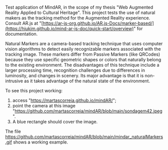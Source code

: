 Test application of MindAR, in the scope of my thesis "Web Augmented Reality Applied to Cultural Heritage". 
This project tests the use of natural makers as the tracking method for the Augmented Reality experience. Consult AR.js at "[https://ar-js-org.github.io/AR.js-Docs/marker-based/](https://hiukim.github.io/mind-ar-js-doc/quick-start/overview)" for documentation.

Natural Markers are a camera-based tracking technique that uses computer vision algorithms to detect easily recognizable markers associated with the tracking image. These markers differ from Passive Markers (like QRCodes) because they use specific geometric shapes or colors that naturally belong to the existing environment. The disadvantages of this technique include a larger processing time, recognition challenges due to differences in luminosity, and changes in scenery. Its major advantage is that it is non-intrusive as it takes advantage of the natural state of the environment.

To see this project working:
1. access "https://martascorreia.github.io/mindAR/";
2. point the camera at this image "https://github.com/martascorreia/mindAR/blob/main/sondagem42.jpeg".
3. A blue rectangle should cover the image.

The file https://github.com/martascorreia/mindAR/blob/main/mindar_naturalMarkers.gif shows a working example.
